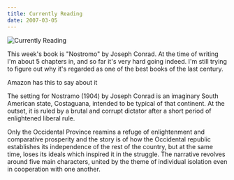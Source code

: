 ```yaml
---
title: Currently Reading
date: 2007-03-05
---
```


![Currently Reading](https://source.unsplash.com/03UCoidYvXw/1600x900)

This week's book is "Nostromo" by Joseph Conrad. At the time of writing I'm about 5 chapters in, and so far it's very hard going indeed. I'm still trying to figure out why it's regarded as one of the best books of the last century.

Amazon has this to say about it

The setting for Nostramo (1904) by Joseph Conrad is an imaginary South American state, Costaguana, intended to be typical of that continent. At the outset, it is ruled by a brutal and corrupt dictator after a short period of enlightened liberal rule.

Only the Occidental Province reamins a refuge of enlightenment and comparative prosperity and the story is of how the Occidental republic establishes its independence of the rest of the country, but at the same time, loses its ideals which inspired it in the struggle. The narrative revolves around five main characters, united by the theme of individual isolation even in cooperation with one another.